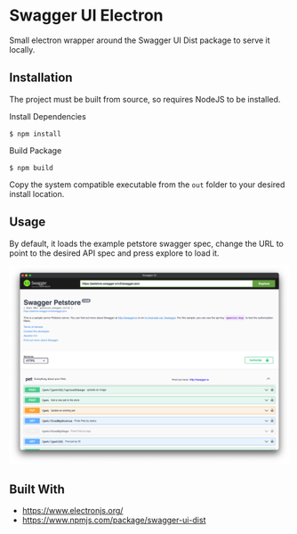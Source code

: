 # Swagger UI Electron

Small electron wrapper around the Swagger UI Dist package to serve it locally.

## Installation

The project must be built from source, so requires NodeJS to be installed.

Install Dependencies
```shell
$ npm install
```

Build Package
```shell
$ npm build
```

Copy the system compatible executable from the `out` folder to your desired install location.

## Usage

By default, it loads the example petstore swagger spec, change the URL to point to the desired API 
spec and press explore to load it.

![img.png](img.png)

## Built With

- https://www.electronjs.org/
- https://www.npmjs.com/package/swagger-ui-dist